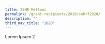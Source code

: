```yaml
---
title: SSHR Fellows
permalink: /grant-recipients/2020/sshrf2020/
description: ""
third_nav_title: "2020"
---
```



Lorem Ipsum 2